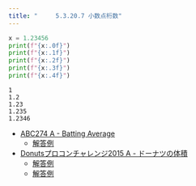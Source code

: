 ```yaml
---
title: "　　　5.3.20.7 小数点桁数"
---
```


```python:サンプルコード：sample_323.py
x = 1.23456
print(f"{x:.0f}")
print(f"{x:.1f}")
print(f"{x:.2f}")
print(f"{x:.3f}")
print(f"{x:.4f}")
```

```text:実行結果
1
1.2
1.23
1.235
1.2346
```

- [ABC274 A - Batting Average](https://atcoder.jp/contests/abc274/tasks/abc274_a)
    - [解答例](https://atcoder.jp/contests/abc274/submissions/36077037)
- [Donutsプロコンチャレンジ2015 A - ドーナツの体積](https://atcoder.jp/contests/donuts-2015/tasks/donuts_2015_1)
    - [解答例](https://atcoder.jp/contests/donuts-2015/submissions/35652670)
    - [解答例](https://atcoder.jp/contests/donuts-2015/submissions/17499870)
